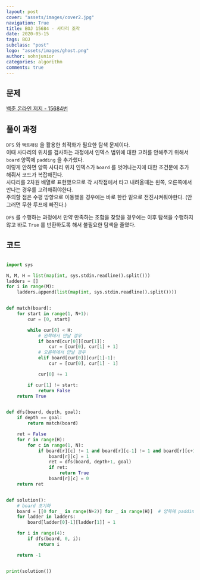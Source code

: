```yaml
---
layout: post
cover: "assets/images/cover2.jpg"
navigation: True
title: BOJ 15684 - 사다리 조작
date: 2020-05-15
tags: BOJ
subclass: "post"
logo: "assets/images/ghost.png"
author: sohnjunior
categories: algorithm
comments: true
---
```


## 문제

[백준 온라인 저지 - 15684번](https://www.acmicpc.net/problem/15684)

## 풀이 과정

`DFS` 와 `백트래킹` 을 활용한 최적화가 필요한 탐색 문제이다. <br>
이때 사다리의 위치를 검사하는 과정에서 인덱스 범위에 대한 고려를 안해주기 위해서 `board` 양쪽에 `padding` 을 추가했다. <br>
이렇게 안하면 양쪽 사다리 위치 인덱스가 `board` 를 벗어나는지에 대한 조건문에 추가해줘서 코드가 복잡해진다. <br>
사다리를 2차원 배열로 표현했으므로 각 시작점에서 타고 내려올때는 왼쪽, 오른쪽에서 만나는 경우를 고려해줘야한다. <br>
주의할 점은 수평 방향으로 이동했을 경우에는 바로 한칸 밑으로 전진시켜줘야한다. (안그러면 무한 루프에 빠진다.) <br>

`DFS` 를 수행하는 과정에서 만약 만족하는 조합을 찾았을 경우에는 이후 탐색을 수행하지 않고 바로 `True` 를 반환하도록 해서 불필요한 탐색을 줄였다. <br>

## 코드

```python

import sys

N, M, H = list(map(int, sys.stdin.readline().split()))
ladders = []
for i in range(M):
    ladders.append(list(map(int, sys.stdin.readline().split())))


def match(board):
    for start in range(1, N+1):
        cur = [0, start]

        while cur[0] < H:
            # 왼쪽에서 만날 경우
            if board[cur[0]][cur[1]]:
                cur = [cur[0], cur[1] + 1]
            # 오른쪽에서 만날 경우
            elif board[cur[0]][cur[1]-1]:
                cur = [cur[0], cur[1] - 1]

            cur[0] += 1

        if cur[1] != start:
            return False
    return True


def dfs(board, depth, goal):
    if depth == goal:
        return match(board)

    ret = False
    for r in range(H):
        for c in range(1, N):
            if board[r][c] != 1 and board[r][c-1] != 1 and board[r][c+1] != 1:
                board[r][c] = 1
                ret = dfs(board, depth+1, goal)
                if ret:
                    return True
                board[r][c] = 0
    return ret


def solution():
    # board 초기화
    board = [[0 for _ in range(N+2)] for _ in range(H)]  # 양쪽에 padding
    for ladder in ladders:
        board[ladder[0]-1][ladder[1]] = 1

    for i in range(4):
        if dfs(board, 0, i):
            return i

    return -1


print(solution())

```

